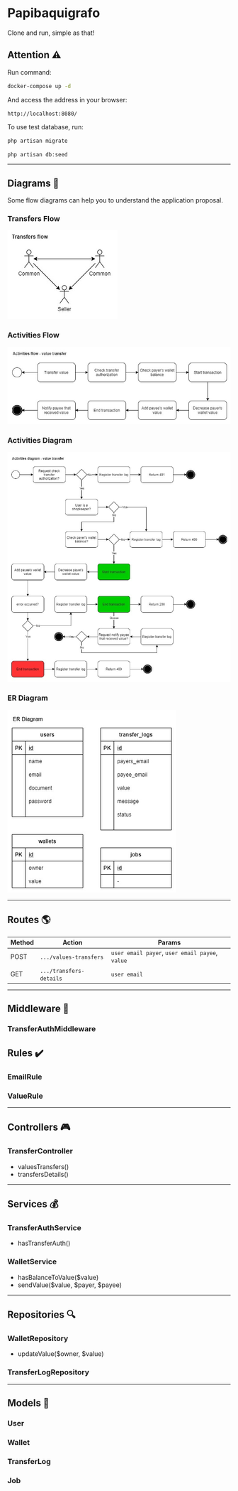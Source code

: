 # Papibaquigrafo

Clone and run, simple as that!

## Attention ⚠️

Run command:
```bash
docker-compose up -d
```
And access the address in your browser:
```
http://localhost:8080/
```

To use test database, run:
```bash
php artisan migrate
```
```bash
php artisan db:seed
```
---
## Diagrams 🤯

Some flow diagrams can help you to understand the application proposal.

### Transfers Flow
![Transfers flow](docs/diagrams-transfers-flow.jpg "Transfers flow")

### Activities Flow
![Activities Flow](docs/diagrams-activities-flow.jpg "Activities Flow")

### Activities Diagram
![Activities Diagram](docs/diagrams-activities-diagram.jpg "Activities Diagram")

### ER Diagram
![ER Diagram](docs/er-diagram.jpg "ER Diagram")

---
## Routes 🌎

|Method |Action                 |Params|
|-------|-----------------------|------------------|
|POST   |`.../values-transfers` |`user email payer`, `user email payee`, `value`|
|GET    |`.../transfers-details`|`user email`|

---
## Middleware 🔞

### TransferAuthMiddleware

## Rules ✔️

### EmailRule
### ValueRule

---
## Controllers 🎮

### TransferController
- valuesTransfers()
- transfersDetails()
---
## Services 💰

### TransferAuthService
- hasTransferAuth()

### WalletService
- hasBalanceToValue($value)
- sendValue($value, $payer, $payee)

---
## Repositories 🔍
### WalletRepository
- updateValue($owner, $value)

### TransferLogRepository

---
## Models 💾
### User

### Wallet

### TransferLog

### Job

